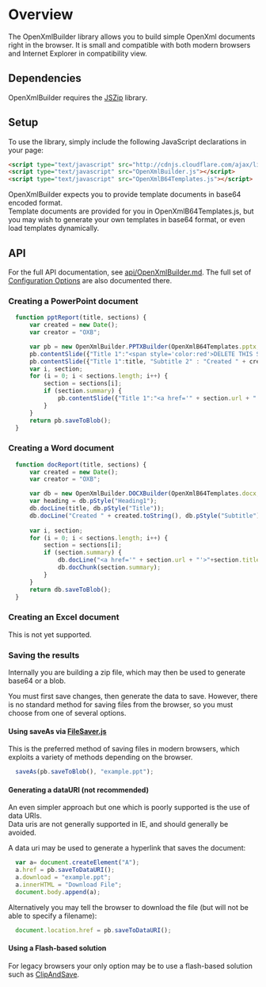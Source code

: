 # Overview

The OpenXmlBuilder library allows you to build simple OpenXml documents right in the browser.  It is small and compatible with both modern browsers and Internet Explorer in compatibility view.   

## Dependencies

OpenXmlBuilder requires the [JSZip](https://stuk.github.io/jszip/) library.  

## Setup

To use the library, simply include the following JavaScript declarations in your page:

```html
<script type="text/javascript" src="http://cdnjs.cloudflare.com/ajax/libs/jszip/2.5.0/jszip.min.js"></script>
<script type="text/javascript" src="OpenXmlBuilder.js"></script>
<script type="text/javascript" src="OpenXmlB64Templates.js"></script>
```

OpenXmlBuilder expects you to provide template documents in base64 encoded format.  
Template documents are provided for you in OpenXmlB64Templates.js, but you may wish to generate your 
own templates in base64 format, or even load templates dynamically.  

## API

For the full API documentation, see [api/OpenXmlBuilder.md](api/OpenXmlBuilder.md). The full set of
[Configuration Options](api/OpenXmlBuilder.md#configuration-options) are also documented there.

### Creating a PowerPoint document

  ```js
    function pptReport(title, sections) {
        var created = new Date(); 
        var creator = "OXB"; 

        var pb = new OpenXmlBuilder.PPTXBuilder(OpenXmlB64Templates.pptx, title, created, creator); 
        pb.contentSlide({"Title 1":"<span style='color:red'>DELETE THIS SLIDE</span>", "Subtitle 2" : "Delete this slide to ensure that text content is scaled to fit within the presentation." }, 1); 
        pb.contentSlide({"Title 1":title, "Subtitle 2" : "Created " + created.toString() }, 1); 
        var i, section; 
        for (i = 0; i < sections.length; i++) {
            section = sections[i]; 
            if (section.summary) {
                pb.contentSlide({"Title 1":"<a href='" + section.url + "'>"+section.title+"</a>", "Content Placeholder 2" : section.summary}); 
            }
        }
        return pb.saveToBlob(); 
    }
  ```

### Creating a Word document

  ```js
    function docReport(title, sections) {
        var created = new Date(); 
        var creator = "OXB"; 

        var db = new OpenXmlBuilder.DOCXBuilder(OpenXmlB64Templates.docx, title, created, creator); 
        var heading = db.pStyle("Heading1"); 
        db.docLine(title, db.pStyle("Title")); 
        db.docLine("Created " + created.toString(), db.pStyle("Subtitle")); 
        
        var i, section; 
        for (i = 0; i < sections.length; i++) {
            section = sections[i]; 
            if (section.summary) {
                db.docLine("<a href='" + section.url + "'>"+section.title+"</a>", heading); 
                db.docChunk(section.summary); 
            }
        }
        return db.saveToBlob(); 
    }
  ```


### Creating an Excel document

This is not yet supported.  


### Saving the results

Internally you are building a zip file, which may then be used to generate base64 or a blob.  

You must first save changes, then generate the data to save.  However, there is no standard 
method for saving files from the browser, so you must choose from one of several options.  

#### Using saveAs via [FileSaver.js](https://github.com/eligrey/FileSaver.js)

This is the preferred method of saving files in modern browsers, which exploits a variety of methods depending on the browser.  

  ```js
    saveAs(pb.saveToBlob(), "example.ppt"); 
  ```

#### Generating a dataURI (not recommended)

An even simpler approach but one which is poorly supported is the use of data URIs.  
Data uris are not generally supported in IE, and should generally be avoided. 

A data uri may be used to generate a hyperlink that saves the document: 

  ```js
    var a= document.createElement("A"); 
    a.href = pb.saveToDataURI(); 
    a.download = "example.ppt"; 
    a.innerHTML = "Download File"; 
    document.body.append(a); 
  ```

Alternatively you may tell the browser to download the file (but will not be able to specify a filename): 

  ```js
    document.location.href = pb.saveToDataURI(); 
  ```
#### Using a Flash-based solution

For legacy browsers your only option may be to use a flash-based solution such as [ClipAndSave](https://github.com/jmgore75/clipandsave).


